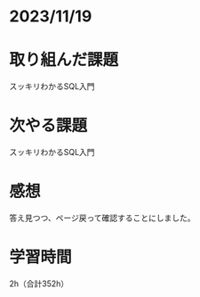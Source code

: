 # 2023/11/19
# 取り組んだ課題
スッキリわかるSQL入門
  
# 次やる課題
スッキリわかるSQL入門

# 感想
答え見つつ、ページ戻って確認することにしました。

# 学習時間
2h（合計352h）
